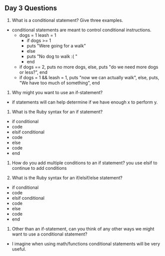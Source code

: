 ## Day 3 Questions

1. What is a conditional statement? Give three examples.
- conditional statements are meant to control conditional instructions.
  - dogs = 1 leash = 1
    - if dogs >= 1
    - puts "Were going for a walk"
    - else
    - puts "No dog to walk :( "
    - end
  - if dogs == 2, puts no more dogs, else, puts "do we need more dogs or less?", end
  - if dogs = 1 && leash = 1, puts "now we can actually walk", else, puts, "We have too much of something", end

1. Why might you want to use an if-statement?
- if statements will can help determine if we have enough x to perform y.

1. What is the Ruby syntax for an if statement?
- if conditional
- code
- elsif conditional
- code
- else
- code
- end

1. How do you add multiple conditions to an if statement?
you use elsif to continue to add conditions

1. What is the Ruby syntax for an if/elsif/else statement?
- if conditional
- code
- elsif conditional
- code
- else
- code
- end

1. Other than an if-statement, can you think of any other ways we might want to use a conditional statement?
- I imagine when using math/functions conditional statements will be very useful. 
